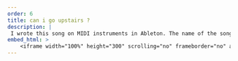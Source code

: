 ```yaml
---
order: 6
title: can i go upstairs ?
description: |
 I wrote this song on MIDI instruments in Ableton. The name of the song comes from me getting called to dinner then asking if I could continue working on the song. I most of my experience with collaborative song writing and arranging making this song with the band.
embed_html: >
    <iframe width="100%" height="300" scrolling="no" frameborder="no" allow="autoplay" src="https://w.soundcloud.com/player/?url=https%3A//api.soundcloud.com/tracks/1970250175&color=%233b35be&auto_play=false&hide_related=false&show_comments=true&show_user=true&show_reposts=false&show_teaser=true&visual=true"></iframe><div style="font-size: 10px; color: #cccccc;line-break: anywhere;word-break: normal;overflow: hidden;white-space: nowrap;text-overflow: ellipsis; font-family: Interstate,Lucida Grande,Lucida Sans Unicode,Lucida Sans,Garuda,Verdana,Tahoma,sans-serif;font-weight: 100;"><a href="https://soundcloud.com/no-clue-268883660" title="No Clue" target="_blank" style="color: #cccccc; text-decoration: none;">No Clue</a> · <a href="https://soundcloud.com/no-clue-268883660/can-i-go-upstairs" title="can i go upstairs ?" target="_blank" style="color: #cccccc; text-decoration: none;">can i go upstairs ?</a></div>
---
```

